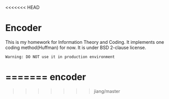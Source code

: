 <<<<<<< HEAD
# Encoder

This is my homework for Information Theory and Coding.
It implements one coding method(Huffman) for now.
It is under BSD 2-clause license.

    Warning: DO NOT use it in production environment

=======
encoder
=======
>>>>>>> jiang/master
